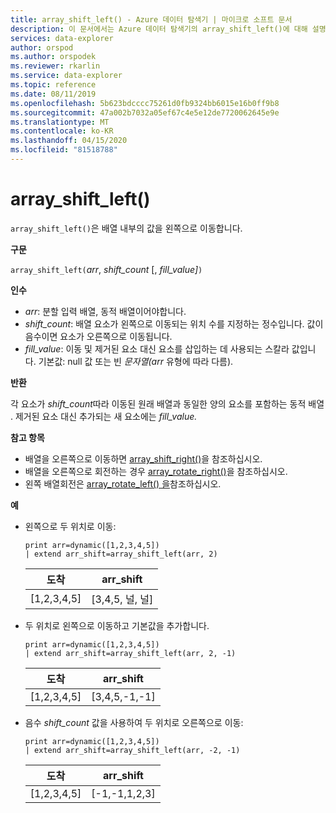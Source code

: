 ```yaml
---
title: array_shift_left() - Azure 데이터 탐색기 | 마이크로 소프트 문서
description: 이 문서에서는 Azure 데이터 탐색기의 array_shift_left()에 대해 설명합니다.
services: data-explorer
author: orspod
ms.author: orspodek
ms.reviewer: rkarlin
ms.service: data-explorer
ms.topic: reference
ms.date: 08/11/2019
ms.openlocfilehash: 5b623bdcccc75261d0fb9324bb6015e16b0ff9b8
ms.sourcegitcommit: 47a002b7032a05ef67c4e5e12de7720062645e9e
ms.translationtype: MT
ms.contentlocale: ko-KR
ms.lasthandoff: 04/15/2020
ms.locfileid: "81518788"
---
```

# <a name="array_shift_left"></a>array_shift_left()

`array_shift_left()`은 배열 내부의 값을 왼쪽으로 이동합니다.

**구문**

`array_shift_left(`*arr*, *shift_count* [, *fill_value]*`)`

**인수**

* *arr*: 분할 입력 배열, 동적 배열이어야합니다.
* *shift_count*: 배열 요소가 왼쪽으로 이동되는 위치 수를 지정하는 정수입니다. 값이 음수이면 요소가 오른쪽으로 이동됩니다.
* *fill_value*: 이동 및 제거된 요소 대신 요소를 삽입하는 데 사용되는 스칼라 값입니다. 기본값: null 값 또는 빈 *문자열(arr* 유형에 따라 다름).

**반환**

각 요소가 *shift_count*따라 이동된 원래 배열과 동일한 양의 요소를 포함하는 동적 배열 . 제거된 요소 대신 추가되는 새 요소에는 *fill_value.*

**참고 항목**

* 배열을 오른쪽으로 이동하면 [array_shift_right()](array_shift_rightfunction.md)을 참조하십시오.
* 배열을 오른쪽으로 회전하는 경우 [array_rotate_right()](array_rotate_rightfunction.md)을 참조하십시오.
* 왼쪽 배열회전은 [array_rotate_left() 을](array_rotate_leftfunction.md)참조하십시오.

**예**

* 왼쪽으로 두 위치로 이동:

    ```kusto
    print arr=dynamic([1,2,3,4,5]) 
    | extend arr_shift=array_shift_left(arr, 2)
    ```
    
    |도착|arr_shift|
    |---|---|
    |[1,2,3,4,5]|[3,4,5, 널, 널]|

* 두 위치로 왼쪽으로 이동하고 기본값을 추가합니다.

    ```kusto
    print arr=dynamic([1,2,3,4,5]) 
    | extend arr_shift=array_shift_left(arr, 2, -1)
    ```
    
    |도착|arr_shift|
    |---|---|
    |[1,2,3,4,5]|[3,4,5,-1,-1]|


* 음수 *shift_count* 값을 사용하여 두 위치로 오른쪽으로 이동:

    ```kusto
    print arr=dynamic([1,2,3,4,5]) 
    | extend arr_shift=array_shift_left(arr, -2, -1)
    ```
    
    |도착|arr_shift|
    |---|---|
    |[1,2,3,4,5]|[-1,-1,1,2,3]|
